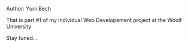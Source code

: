 Author: Yurii Bech

That is part #1 of my individual Web Developement project at the Woolf University

Stay tuned...
